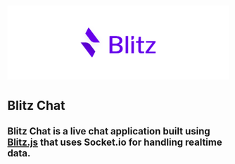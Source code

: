 [![Blitz.js](https://raw.githubusercontent.com/blitz-js/art/master/github-cover-photo.png)](https://blitzjs.com)

# **Blitz Chat**

## Blitz Chat is a live chat application built using [Blitz.js](https://github.com/blitz-js/blitz) that uses Socket.io for handling realtime data.
